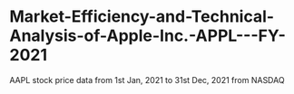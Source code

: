 # Market-Efficiency-and-Technical-Analysis-of-Apple-Inc.-APPL---FY-2021
AAPL stock price data from 1st Jan, 2021 to 31st Dec, 2021 from NASDAQ 
